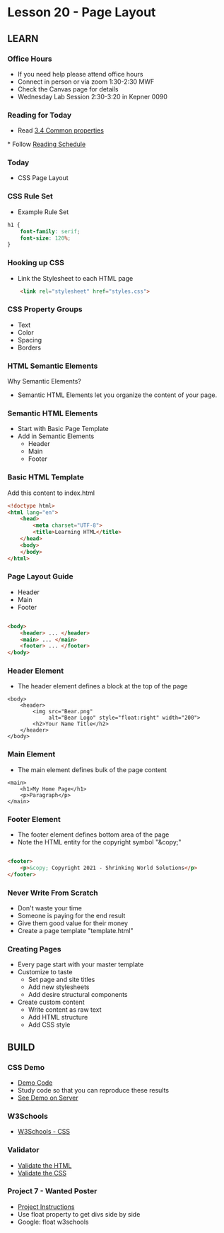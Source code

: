 # Lesson 20 - Page Layout
        

## LEARN

### Office Hours
* If you need help please attend office hours
* Connect in person or via zoom 1:30-2:30 MWF
* Check the Canvas page for details
* Wednesday Lab Session 2:30-3:20 in Kepner 0090


### Reading for Today  
* Read <a target="_blank" 
href="https://learn.zybooks.com/zybook/UNCOBACS200SeamanFall2021/chapter/3/section/4">
3.4 Common properties
</a>
* Follow <a target="_blank" href="/course/bacs200/docs/ZybooksReading">Reading Schedule</a>


### Today
* CSS Page Layout


### CSS Rule Set
* Example Rule Set

```css
h1 {
    font-family: serif;
    font-size: 120%;
}
```


### Hooking up CSS
* Link the Stylesheet to each HTML page

```html
    <link rel="stylesheet" href="styles.css">
```

### CSS Property Groups
* Text
* Color
* Spacing
* Borders


### HTML Semantic Elements
Why Semantic Elements?

* Semantic HTML Elements let you organize the content of your page.


### Semantic HTML Elements
* Start with Basic Page Template
* Add in Semantic Elements
    * Header
    * Main
    * Footer


### Basic HTML Template
Add this content to index.html

```html
<!doctype html>
<html lang="en">
    <head>
        <meta charset="UTF-8">
        <title>Learning HTML</title>
    </head>
    <body>
    </body>
</html>
```


### Page Layout Guide
* Header
* Main
* Footer

```html

<body>
    <header> ... </header>
    <main> ... </main>
    <footer> ... </footer>
</body>

```


### Header Element
* The header element defines a block at the top of the page

```
<body>
    <header>
        <img src="Bear.png"
             alt="Bear Logo" style="float:right" width="200">
        <h2>Your Name Title</h2>
    </header>
</body>
```


### Main Element

* The main element defines bulk of the page content


```
<main>
    <h1>My Home Page</h1>
    <p>Paragraph</p>
</main>
```



### Footer Element
* The footer element defines bottom area of the page
* Note the HTML entity for the copyright symbol "&amp;copy;"

```html

<footer>
    <p>&copy; Copyright 2021 - Shrinking World Solutions</p>
</footer>

```


### Never Write From Scratch
* Don't waste your time
* Someone is paying for the end result
* Give them good value for their money
* Create a page template "template.html"


### Creating Pages
* Every page start with your master template
* Customize to taste
    * Set page and site titles
    * Add new stylesheets
    * Add desire structural components
* Create custom content
    * Write content as raw text
    * Add HTML structure
    * Add CSS style
    
    

## BUILD


### CSS Demo
* [Demo Code](https://github.com/Mark-Seaman/Mark-Seaman.github.io/tree/master/demo/week7/index.html)
* Study code so that you can reproduce these results
* [See Demo on Server](https://Mark-Seaman.github.io/demo/week7/index.html)


### W3Schools
* [W3Schools - CSS](https://www.w3schools.com/css/default.asp)


### Validator
* [Validate the HTML](https://validator.w3.org/)
* [Validate the CSS](http://jigsaw.w3.org/css-validator/)


### Project 7 - Wanted Poster
* [Project Instructions](../project/07)
* Use float property to get divs side by side
* Google: float w3schools

